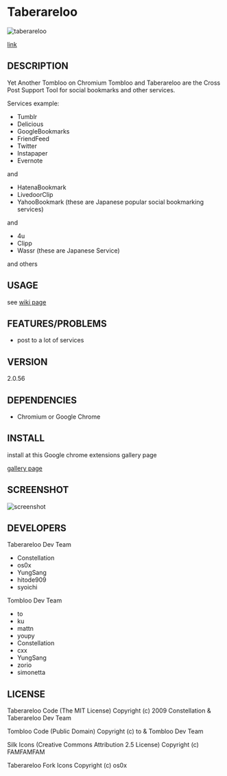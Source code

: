 # Taberareloo

![taberareloo](https://github.com/Constellation/taberareloo/raw/master/src/skin/fork64.png)

[link](https://github.com/Constellation/taberareloo)

## DESCRIPTION

Yet Another Tombloo on Chromium
Tombloo and Taberareloo are the Cross Post Support Tool for social bookmarks and other services.

Services example:

+  Tumblr
+  Delicious
+  GoogleBookmarks
+  FriendFeed
+  Twitter
+  Instapaper
+  Evernote

and

+  HatenaBookmark
+  LivedoorClip
+  YahooBookmark (these are Japanese popular social bookmarking services)

and

+  4u
+  Clipp
+  Wassr (these are Japanese Service)

and others

## USAGE

see [wiki page](https://wiki.github.com/Constellation/taberareloo/)

## FEATURES/PROBLEMS

+ post to a lot of services

## VERSION

2.0.56

## DEPENDENCIES

+ Chromium or Google Chrome

## INSTALL

install at this Google chrome extensions gallery page

[gallery page](https://chrome.google.com/extensions/detail/ldcnohnnlpgglecmkldelbmiokgmikno)

## SCREENSHOT

![screenshot](http://farm5.static.flickr.com/4030/4230713294_14aa84791f_o.png)

## DEVELOPERS

Taberareloo Dev Team

+ Constellation
+ os0x
+ YungSang
+ hitode909
+ syoichi

Tombloo Dev Team

+ to
+ ku
+ mattn
+ youpy
+ Constellation
+ cxx
+ YungSang
+ zorio
+ simonetta

## LICENSE

Taberareloo Code
(The MIT License)
Copyright (c) 2009 Constellation & Taberareloo Dev Team

Tombloo Code
(Public Domain)
Copyright (c) to & Tombloo Dev Team

Silk Icons
(Creative Commons Attribution 2.5 License)
Copyright (c) FAMFAMFAM

Taberareloo Fork Icons
Copyright (c) os0x
